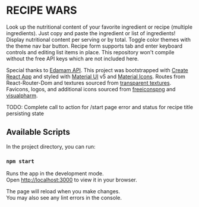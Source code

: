 # RECIPE WARS

Look up the nutritional content of your favorite ingredient or recipe (multiple ingredients). Just copy and paste the ingredient or list of ingredients! Display nutritional content per serving or by total. Toggle color themes with the theme nav bar button. Recipe form supports tab and enter keyboard controls and editing list items in place. This repository won't compile without the free API keys which are not included here.

Special thanks to [Edamam API](https://developer.edamam.com/attribution). This project was bootstrapped with [Create React App](https://github.com/facebook/create-react-app) and styled with [Material UI](https://mui.com/) v5 and [Material Icons](https://mui.com/material-ui/material-icons/). Routes from React-Router-Dom and textures sourced from [transparent textures](https://www.transparenttextures.com/). Favicons, logos, and additional icons sourced from [freeiconspng](https://www.freeiconspng.com/) and [visualpharm](https://www.visualpharm.com/free-icons/).

TODO:
Complete call to action for /start page
error and status for recipe title
persisting state

## Available Scripts

In the project directory, you can run:

### `npm start`

Runs the app in the development mode.\
Open [http://localhost:3000](http://localhost:3000) to view it in your browser.

The page will reload when you make changes.\
You may also see any lint errors in the console.
